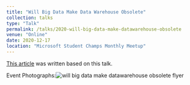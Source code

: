 ```yaml
---
title: "Will Big Data Make Data Warehouse Obsolete"
collection: talks
type: "Talk"
permalink: /talks/2020-will-big-data-make-datawarehouse-obsolete
venue: "Online"
date: 2020-12-17
location: "Microsoft Student Champs Monthly Meetup"
---
```


[This article](https://faun.pub/will-big-data-make-the-data-warehouse-obsolete-90f0c45b14e8) was written based on this talk.

Event Photographs:<img src="../images/2020-will-big-data-make-datawarehouse-obsolete.jpg" alt="will big data make datawarehouse obsolete flyer">
